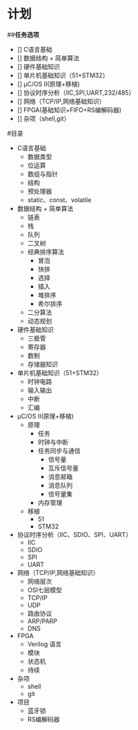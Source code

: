 ﻿**计划**
===========  
##**任务选项**
- [] C语言基础
- [] 数据结构 + 简单算法
- [] 硬件基础知识
- [] 单片机基础知识（51+STM32）
- [] μC/OS II(原理+移植)
- [] 协议时序分析（IIC,SPI,UART,232/485）
- [] 网络（TCP/IP,网络基础知识）
- [] FPGA(基础知识+FIFO+RS编解码器)
- [] 杂项（shell,git）


#目录
* C语言基础
    * 数据类型
    * 位运算
    * 数组与指针
    * 结构
    * 预处理器
    * static、const、volatile
* 数据结构 + 简单算法
    * 链表
    * 栈
    * 队列
    * 二叉树
    * 经典排序算法
        * 冒泡
        * 快排
        * 选择
        * 插入
        * 堆排序
        * 希尔排序
    * 二分算法
    * 动态规划
* 硬件基础知识
    * 三极管
    * 寄存器
    * 数制
    * 存储器知识
* 单片机基础知识（51+STM32）
    * 时钟电路
    * 输入输出
    * 中断
    * 汇编
* μC/OS II(原理+移植)
    * 原理
        * 任务
        * 时钟与中断
        * 任务同步与通信
            * 信号量
            * 互斥信号量
            * 消息邮箱
            * 消息队列
            * 信号量集
        * 内存管理
    * 移植
        * 51
        * STM32
* 协议时序分析（IIC、SDIO、SPI、UART）
    * IIC
    * SDIO
    * SPI
    * UART
* 网络（TCP/IP,网络基础知识）
    * 网络层次
    * OSI七层模型
    * TCP/IP
    * UDP
    * 路由协议
    * ARP/PARP
    * DNS
* FPGA 
    * Verilog 语言
    * 模块
    * 状态机
    * 待续
* 杂项
    * shell
    * git
* 项目
    * 蓝牙锁
    * RS编解码器



